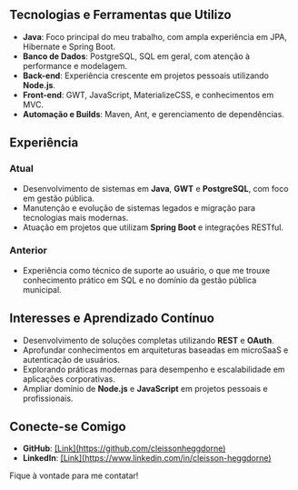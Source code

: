 <h2>Tecnologias e Ferramentas que Utilizo</h2>
<ul>
    <li><strong>Java</strong>: Foco principal do meu trabalho, com ampla experiência em JPA, Hibernate e Spring Boot.</li>
    <li><strong>Banco de Dados</strong>: PostgreSQL, SQL em geral, com atenção à performance e modelagem.</li>
    <li><strong>Back-end</strong>: Experiência crescente em projetos pessoais utilizando <strong>Node.js</strong>.</li>
    <li><strong>Front-end</strong>: GWT, JavaScript, MaterializeCSS, e conhecimentos em MVC.</li>
    <li><strong>Automação e Builds</strong>: Maven, Ant, e gerenciamento de dependências.</li>
</ul>

<h2>Experiência</h2>
<h3>Atual</h3>
<ul>
    <li>Desenvolvimento de sistemas em <strong>Java</strong>, <strong>GWT</strong> e <strong>PostgreSQL</strong>, com foco em gestão pública.</li>
    <li>Manutenção e evolução de sistemas legados e migração para tecnologias mais modernas.</li>
    <li>Atuação em projetos que utilizam <strong>Spring Boot</strong> e integrações RESTful.</li>
</ul>

<h3>Anterior</h3>
<ul>
    <li>Experiência como técnico de suporte ao usuário, o que me trouxe conhecimento prático em SQL e no domínio da gestão pública municipal.</li>
</ul>

<h2>Interesses e Aprendizado Contínuo</h2>
<ul>
    <li>Desenvolvimento de soluções completas utilizando <strong>REST</strong> e <strong>OAuth</strong>.</li>
    <li>Aprofundar conhecimentos em arquiteturas baseadas em microSaaS e autenticação de usuários.</li>
    <li>Explorando práticas modernas para desempenho e escalabilidade em aplicações corporativas.</li>
    <li>Ampliar domínio de <strong>Node.js</strong> e <strong>JavaScript</strong> em projetos pessoais e profissionais.</li>
</ul>

<h2>Conecte-se Comigo</h2>
<ul>
    <li><strong>GitHub</strong>: <a href="https://github.com/cleissonheggdorne">[Link](https://github.com/cleissonheggdorne)</a></li>
    <li><strong>LinkedIn</strong>: <a href="https://www.linkedin.com/in/cleisson-heggdorne">[Link](https://www.linkedin.com/in/cleisson-heggdorne)</a></li>
</ul>

<p>Fique à vontade para me contatar!</p>
